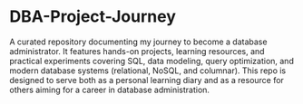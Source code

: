 # DBA-Project-Journey

A curated repository documenting my journey to become a database administrator. It features hands-on projects, learning resources, and practical experiments covering SQL, data modeling, query optimization, and modern database systems (relational, NoSQL, and columnar). This repo is designed to serve both as a personal learning diary and as a resource for others aiming for a career in database administration.
